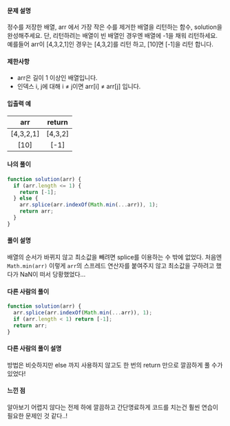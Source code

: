 #### 문제 설명

정수를 저장한 배열, arr 에서 가장 작은 수를 제거한 배열을 리턴하는 함수, solution을 완성해주세요. 단, 리턴하려는 배열이 빈 배열인 경우엔 배열에 -1을 채워 리턴하세요. 예를들어 arr이 [4,3,2,1]인 경우는 [4,3,2]를 리턴 하고, [10]면 [-1]을 리턴 합니다.

#### 제한사항

- arr은 길이 1 이상인 배열입니다.
- 인덱스 i, j에 대해 i ≠ j이면 arr[i] ≠ arr[j] 입니다.

#### 입출력 예

|  **arr**  | **return** |
| :-------: | :--------: |
| [4,3,2,1] |  [4,3,2]   |
|   [10]    |    [-1]    |

#### 나의 풀이

```js
function solution(arr) {
  if (arr.length <= 1) {
    return [-1];
  } else {
    arr.splice(arr.indexOf(Math.min(...arr)), 1);
    return arr;
  }
}
```

#### 풀이 설명

배열의 순서가 바뀌지 않고 최소값을 빼려면 splice를 이용하는 수 밖에 없었다.
처음엔 `Math.min(arr)` 이렇게 `arr`의 스프레드 연산자를 붙여주지 않고 최소값을 구하려고 했다가 NaN이 떠서 당황했었다...

#### 다른 사람의 풀이

```js
function solution(arr) {
  arr.splice(arr.indexOf(Math.min(...arr)), 1);
  if (arr.length < 1) return [-1];
  return arr;
}
```

#### 다른 사람의 풀이 설명

방법은 비슷하지만 else 까지 사용하지 않고도 한 번의 return 만으로 깔끔하게 풀 수가 있었다!

#### 느낀 점

알아보기 어렵지 않다는 전제 하에 깔끔하고 간단명료하게 코드를 치는건 훨씬 연습이 필요한 문제인 것 같다..!
